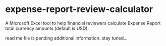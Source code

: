 # expense-report-review-calculator
A Microsoft Excel tool to help financial reviewers calculate Expense Report total currency amounts (default is USD).

read me file is pending additional information. stay tuned...
